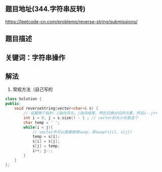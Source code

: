 ## 题目地址(344.字符串反转)

https://leetcode-cn.com/problems/reverse-string/submissions/

## 题目描述

## 关键词：字符串操作

## 解法

1. 常规方法（自己写的

```cpp
class Solution {
public:
    void reverseString(vector<char>& s) {
        // 设置两个指针，i指向开头，j指向结尾，然后交换对应的元素，然后i--j++
        int i = 0, j = s.size() - 1 ; // vector的大小也是这个
        char temp = ' ';
        while(i < j){
            // vector中可以直接使用swap，即swap(s[i], s[j])
            temp = s[i];
            s[i] = s[j];
            s[j] = temp;
            i++; j--;
        }
    }
};
```
